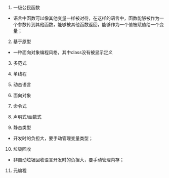 1. 一级公民函数
  - 语言中函数可以像其他变量一样被对待，在这样的语言中，函数能够被作为一个参数传到其他函数，能够被其他函数返回，能够作为一个值被赋值给一个变量；

2. 基于原型
  - 一种面向对象编程风格，其中class没有被显示定义

3. 多范式

4. 单线程

5. 动态语言

6. 面向对象

7. 命令式

8. 声明式/函数式

9. 静态类型
  - 开发时的负担大，要手动管理变量类型；

10. 垃圾回收
  - 非自动垃圾回收语言开发时的负担大，要手动管理内存；

11. 元编程